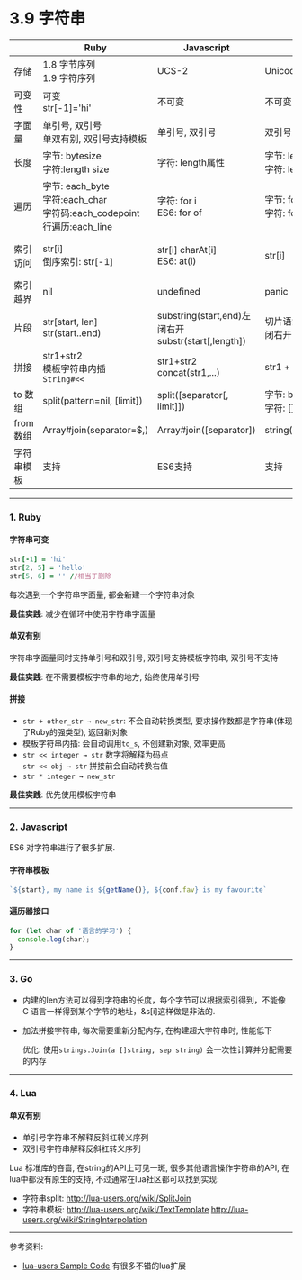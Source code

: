 # 3.9 字符串

|            | Ruby                                                                           | Javascript                                             | Go                                       | Lua                                                            |
|------------|--------------------------------------------------------------------------------|--------------------------------------------------------|------------------------------------------|----------------------------------------------------------------|
| 存储       | 1.8 字节序列<br>1.9 字符序列                                                   | UCS-2                                                  | Unicode                                  | 8位字节                                                        |
| 可变性     | 可变<br>str[-1]='hi'                                                           | 不可变                                                 | 不可变                                   | 不可变                                                         |
| 字面量     | 单引号, 双引号<br>单双有别, 双引号支持模板                                     | 单引号, 双引号                                         | 双引号                                   | 单引号, 双引号                                                 |
| 长度       | 字节: bytesize<br>字符:length size                                             | 字符: length属性                                       | 字节: len(str)<br>字符: len([]rune(str)) | 字符: #                                                        |
| 遍历       | 字节: each_byte<br>字符:each_char<br>字符码:each_codepoint<br>行遍历:each_line | 字符: for i<br>ES6: for of                             | 字节: for i<br>字符: for range           | for i = 1, #str do ... end                                     |
| 索引访问   | str[i]<br>倒序索引: str[-1]                                                    | str[i] charAt[i]<br>ES6: at(i)                         | str[i]                                   | string.sub(str,start,end)<br>左闭右闭,索引从0开始,支持负数倒序 |
| 索引越界   | nil                                                                            | undefined                                              | panic                                    | 空字符串                                                       |
| 片段       | str[start, len]<br>str(start..end)                                             | substring(start,end)左闭右开<br>substr(start[,length]) | 切片语法: str[start:end] 左闭右开        | string.sub(str,start,end)                                      |
| 拼接       | str1+str2<br>模板字符串内插<br>`String#<<`                                     | str1+str2<br>concat(str1,...)                          | str1 + str2                              | str1+str2                                                      |
| to 数组    | split(pattern=nil, [limit])                                                    | split([separator[, limit]])                            | 字节: byte(str)<br>字符: []rune(str)     | 无内置实现                                                     |
| from 数组  | Array#join(separator=$,)                                                       | Array#join([separator])                                | string(byte_or_rune_array)               | table.concat (list [, sep [, i [, j]]])                        |
| 字符串模板 | 支持                                                                           | ES6支持                                                | 支持                                     | 无内置实现                                                     |

---

### 1. Ruby

#### 字符串可变

```ruby
str[-1] = 'hi'
str[2, 5] = 'hello'
str[5, 6] = '' //相当于删除
```

每次遇到一个字符串字面量, 都会新建一个字符串对象

**最佳实践**: 减少在循环中使用字符串字面量

#### 单双有别

字符串字面量同时支持单引号和双引号, 双引号支持模板字符串, 双引号不支持

**最佳实践**: 在不需要模板字符串的地方, 始终使用单引号


#### 拼接

* `str + other_str → new_str`: 不会自动转换类型, 要求操作数都是字符串(体现了Ruby的强类型), 返回新对象
* 模板字符串内插: 会自动调用`to_s`, 不创建新对象, 效率更高
* `str << integer → str` 数字将解释为码点  
  `str << obj → str` 拼接前会自动转换右值
* `str * integer → new_str`

**最佳实践**: 优先使用模板字符串

---

### 2. Javascript

ES6 对字符串进行了很多扩展.

#### 字符串模板

```javascript
`${start}, my name is ${getName()}, ${conf.fav} is my favourite`
```

#### 遍历器接口

```javascript
for (let char of '语言的学习') {
  console.log(char);
}
```

---


### 3. Go

* 内建的len方法可以得到字符串的长度，每个字节可以根据索引得到，不能像 C 语言一样得到某个字节的地址，&s[i]这样做是非法的.

* 加法拼接字符串, 每次需要重新分配内存, 在构建超大字符串时, 性能低下

  优化: 使用`strings.Join(a []string, sep string)` 会一次性计算并分配需要的内存

---

### 4. Lua

#### 单双有别

* 单引号字符串不解释反斜杠转义序列
* 双引号字符串解释反斜杠转义序列

Lua 标准库的吝啬, 在string的API上可见一斑, 很多其他语言操作字符串的API, 在lua中都没有原生的支持, 不过通常在lua社区都可以找到实现:

* 字符串split: <http://lua-users.org/wiki/SplitJoin>
* 字符串模板: <http://lua-users.org/wiki/TextTemplate> <http://lua-users.org/wiki/StringInterpolation>

---

参考资料:

* [lua-users Sample Code](http://lua-users.org/wiki/SampleCode) 有很多不错的lua扩展







<!--


## 字符串模板

* 多行
* html
* 单双引号混用

|          | Ruby | Javascript | Lua | Java | Go |
|----------|------|------------|-----|------|----|
| 内嵌     |      |            |     |      | N  |
| 转义处理 |      |            |     |      | N  |
| 多行     |      |            |     |      | Y  |

* Ruby

  * 双引号字符串支持模板字符串

    `"PI is #{Math::PI}" => "PI is 3.141592653589793"`

  * 单引号字符串不支持模板字符串

  * Here document

    * 以`<<`或者`<<-`开头
    * 后面紧跟标识符字符串
    * 从下一行开始到结束标识符字符串中内容, 都是字符串字面量内容
    * 结尾相同的字符串结束符需要独占一行, 连注释也不能有

    ```ruby
    def print_heredoc(v)
      puts <<-EOF
        this is the first line #{v}
        this is the second line
      EOF
    end

    print_heredoc(1)

    输出:
    this is the first line 1
    this is the second line
    ```

    * here doc 默认支持模板字符串, 类似一个双引号的字符串
    * 如果使用单引号围绕标识符, 那么含义类似单引号的字符串, 不支持模板字符串

    ```ruby
    def print_heredoc(v)
      puts <<-'EOF' #这里使用了单引号, 将不支持变量内插
        this is the first line #{v}
        this is the second line
      EOF
    end

    print_heredoc(1)

    输出:
    this is the first line #{v}
    this is the second line
    ```

    另外here doc作为参数还有些使用技巧, 参考 [Ruby 多行字符串 heredoc 详解](https://ruby-china.org/topics/25983)

* Javascript

  ES6:

  > <code>`</code>${start}, my name is ${getName()}, ${conf.fav} is my favourite<code>`</code>

* Lua

* Java

* Go

---


## 字符编码

# 编码

### Ruby



---

### Javascript

<http://www.alloyteam.com/2016/12/javascript-has-a-unicode-sinkhole/>
 <http://www.jeffjade.com/2016/11/24/116-JavaScript-string-operation>

ES6 对js的字符串进行了扩展支持, 参见[Unicode与JavaScript详解](http://www.ruanyifeng.com/blog/2014/12/unicode.html)
---

### Lua

[[
不解释转义序列
]]

---

### Java

---

### Go

-->
